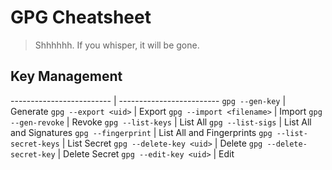 # GPG Cheatsheet

> Shhhhhh. If you whisper, it will be gone.

## Key Management

------------------------- | -------------------------
`gpg --gen-key`           | Generate
`gpg --export <uid>`      | Export
`gpg --import <filename>` | Import
`gpg --gen-revoke`        | Revoke
`gpg --list-keys`         | List All
`gpg --list-sigs`         | List All and Signatures
`gpg --fingerprint`       | List All and Fingerprints
`gpg --list-secret-keys`  | List Secret
`gpg --delete-key <uid>`  | Delete
`gpg --delete-secret-key` | Delete Secret
`gpg --edit-key <uid>`    | Edit
